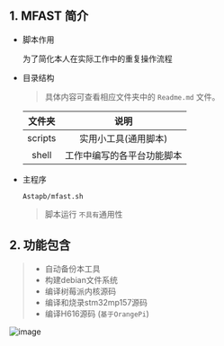 ## 1. MFAST 简介

- 脚本作用

  为了简化本人在实际工作中的重复操作流程

- 目录结构

  > 具体内容可查看相应文件夹中的 `Readme.md` 文件。

  | 文件夹     |       说明       |
  | :-------: | :-------------: |
  | scripts | 实用小工具(通用脚本) |
  | shell   | 工作中编写的各平台功能脚本 |

- 主程序

    `Astapb/mfast.sh`

    > 脚本运行 `不具有`通用性

## 2. 功能包含

> * 自动备份本工具
> * 构建debian文件系统
> * 编译树莓派内核源码
> * 编译和烧录stm32mp157源码
> * 编译H616源码 (`基于OrangePi`)

![image](https://user-images.githubusercontent.com/26021085/192084452-73850abe-87c9-4388-85dd-5eb2a55a445f.png)
